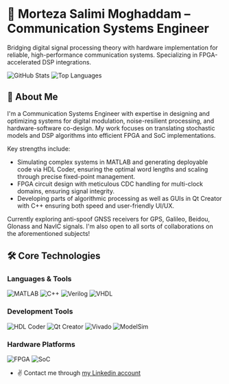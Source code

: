 # 📡 Morteza Salimi Moghaddam – Communication Systems Engineer

Bridging digital signal processing theory with hardware implementation for reliable, high-performance communication systems. Specializing in FPGA-accelerated DSP integrations.

![GitHub Stats](https://github-readme-stats.vercel.app/api?username=MortezaSalimiMoghaddam&theme=tokyonight&hide_border=true&show_icons=true)
![Top Languages](https://github-readme-stats.vercel.app/api/top-langs/?username=MortezaSalimiMoghaddam&layout=compact&theme=tokyonight)

## 🌱 About Me
I'm a Communication Systems Engineer with expertise in designing and optimizing systems for digital modulation, noise-resilient processing, and hardware-software co-design. My work focuses on translating stochastic models and DSP algorithms into efficient FPGA and SoC implementations.

Key strengths include:
- Simulating complex systems in MATLAB and generating deployable code via HDL Coder, ensuring the optimal word lengths and scaling through precise fixed-point management.
- FPGA circuit design with meticulous CDC handling for multi-clock domains, ensuring signal integrity.
- Developing parts of algorithmic processing as well as GUIs in Qt Creator with C++ ensuring both speed and user-friendly UI/UX.

Currently exploring anti-spoof GNSS receivers for GPS, Galileo, Beidou, Glonass and NavIC signals. I'm also open to all sorts of collaborations on the aforementioned subjects!

## 🛠️ Core Technologies

### Languages & Tools
![MATLAB](https://img.shields.io/badge/MATLAB-R2023a-0076A8?logo=mathworks&logoColor=white)
![C++](https://img.shields.io/badge/C++-17/20-00599C?logo=cplusplus&logoColor=white)
![Verilog](https://img.shields.io/badge/Verilog-SystemVerilog-0072C6?logo=verilog&logoColor=white)
![VHDL](https://img.shields.io/badge/VHDL-2008-FF6C00?logo=vhdllogo&logoColor=white)

### Development Tools
![HDL Coder](https://img.shields.io/badge/HDL_Coder-MATLAB_to_HDL-FF6F00?logo=mathworks&logoColor=white)
![Qt Creator](https://img.shields.io/badge/Qt_Creator-5.x-41CD52?logo=qt&logoColor=white)
![Vivado](https://img.shields.io/badge/Vivado-Xilinx-006399?logo=xilinx&logoColor=white)
![ModelSim](https://img.shields.io/badge/ModelSim-Simulation-FF6600?logo=mentor&logoColor=white)

### Hardware Platforms
![FPGA](https://img.shields.io/badge/FPGA-Xilinx%20Zynq-006399?logo=xilinx&logoColor=white)
![SoC](https://img.shields.io/badge/SoC-ARM%20Cortex-4B0082?logo=arm&logoColor=white)

- ✌  Contact me through [my Linkedin account](https://linkedin.com/in/morteza-salimi-moghadam)


<!---
MortezaSalimiMoghaddam/MortezaSalimiMoghaddam is a ✨ special ✨ repository because its `README.md` (this file) appears on your GitHub profile.
You can click the Preview link to take a look at your changes.
rep to reach source codes of the "book"
https://github.com/ageron/handson-ml3
--->
